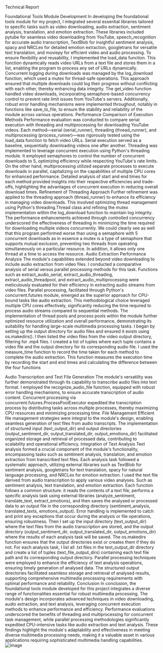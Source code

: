 Technical Report
 
Foundational Tools Module Development
In developing the foundational tools module for my project, I integrated several essential libraries tailored to specific tasks such as video downloading, audio extraction, sentiment analysis, translation, and emotion extraction. These libraries included pytube for seamless video downloading from YouTube, speech_recognition for accurate audio transcription, TextBlob for insightful sentiment analysis, spacy and NRCLex for detailed emotion extraction, googletrans for versatile text translation, and moviepy for efficient video and audio processing.
To ensure flexibility and reusability, I implemented the load_data function. This function dynamically reads video URLs from a text file and stores them in a list, enabling the program to process any set of URLs dynamically. Concurrent logging during downloads was managed by the log_download function, which used a mutex for thread-safe operations. This approach ensured that multiple downloads could log their progress without conflicting with each other, thereby enhancing data integrity. The get_video function handled video downloads, incorporating semaphore-based concurrency control to prevent rate limit issues from YouTube's servers. Additionally, robust error handling mechanisms were implemented throughout, notably in functions like save_to_file, to ensure the stability and reliability of the module across various operations.
Performance Comparison of Execution Methods
Performance evaluation was conducted to compare serial execution with threading and multiprocessing for downloading YouTube videos. Each method—serial (serial_runner), threading (thread_runner), and multiprocessing (process_runner)—was rigorously tested using the load_data function to fetch video URLs.
Serial execution served as a baseline, sequentially downloading videos one after another. Threading was implemented to leverage concurrent execution using Python's threading module. It employed semaphores to control the number of concurrent downloads to 5, optimizing efficiency while respecting YouTube's rate limits. On the other hand, multiprocessing utilized separate processes to execute downloads in parallel, capitalizing on the capabilities of multiple CPU cores for enhanced performance. Detailed analysis of start and end times for each method provided insights into their respective efficiencies and trade-offs, highlighting the advantages of concurrent execution in reducing overall download times.
Refinement of Threading Approach
Further refinement was applied to the threading approach (thread_runner) to enhance its efficiency in managing video downloads. This involved optimizing thread management using Python's threading.Thread class and refining the mutex implementation within the log_download function to maintain log integrity. The performance enhancements achieved through controlled concurrency underscored the effectiveness of threading in minimizing the time required for downloading multiple videos concurrently. We could clearly see as well that this program performed worse than using a semaphore with 5 concurrent downloads as in essence a mutex is a type of semaphore that supports mutual exclusion, preventing two threads from operating simultaneously on a particular resource. In addition, it allows only one thread at a time to access the resource.
Audio Extraction Performance Analysis
The module's capabilities extended beyond video downloading to include audio extraction from video files. I conducted a comparative analysis of serial versus parallel processing methods for this task. Functions such as extract_audio_serial, extract_audio_threading, extract_audio_threadpool, and extract_audio_multiprocessing were meticulously evaluated for their efficiency in extracting audio streams from video files.
Parallel processing, facilitated through Python's concurrent.futures module, emerged as the superior approach for CPU-bound tasks like audio extraction. This methodological choice leveraged multiple CPU cores effectively, significantly reducing the time required to process audio streams compared to sequential methods. The implementation of thread pools and process pools within the module further optimized resource utilization and overall performance, demonstrating its suitability for handling large-scale multimedia processing tasks.
I began by setting up the output directory for audio files and ensured it exists using os.makedirs(). I then listed the video files from the video output directory, filtering for .mp4 files. I created a list of tuples where each tuple contains a video file and the output directory for its corresponding audio file.
I used the measure_time function to record the time taken for each method to complete the audio extraction. This function measures the execution time by recording the start and end times and calculating the difference between the four functions 

Audio Transcription and Text File Generation
The module's versatility was further demonstrated through its capability to transcribe audio files into text format. I employed the recognize_audio_file function, equipped with robust error handling mechanisms, to ensure accurate transcription of audio content. Concurrent processing via concurrent.futures.ProcessPoolExecutor expedited the transcription process by distributing tasks across multiple processes, thereby maximizing CPU resources and minimizing processing time.
File Management
Efficient file management strategies were integral to the module's design, enabling seamless generation of text files from audio transcripts. The implementation of structured input (text_output_dir) and output directories (output_sentiment_dir, output_translated_dir, output_emotions_dir) facilitated organized storage and retrieval of processed data, contributing to scalability and operational efficiency.
Integration of Text Analysis
Text analysis formed a crucial component of the module's functionality, encompassing tasks such as sentiment analysis, translation, and emotion extraction from transcribed text files. Each analysis task followed a systematic approach, utilizing external libraries such as TextBlob for sentiment analysis, googletrans for text translation, spacy for natural language processing, and NRCLex for emotion extraction.
I used the text file derived from audio transcription to apply various video analyses. Such as sentiment analysis, text translation, and emotion extraction.
Each function follows a common structure: it reads the contents of a text file, performs a specific analysis task using external libraries (analyze_sentiment, translate_text, extract_emotions), and then saves the analysed or processed data to an output file in the corresponding directory (sentiment_analysis, translated_texts, emotions_output). Error handling is implemented to catch and print any exceptions that occur during the analysis or file operations, ensuring robustness.
Then I set up the input directory (text_output_dir) where the text files from the audio transcription are stored, and the output directory (output_sentiment_dir, output_translated_dir, output_emotions_dir) where the results of each analysis task will be saved. The os.makedirs function ensures that the output directories exist or creates them if they do not.
For each analysis task, I list all .txt files in the text_output_dir directory and create a list of tuples (text_file_output_dirs) containing each text file path and its corresponding output directory. 
Parallel processing techniques were employed to enhance the efficiency of text analysis operations, ensuring timely generation of analysed data. The structured output directories facilitated seamless storage and retrieval of analysed results, supporting comprehensive multimedia processing requirements with optimal performance and reliability.
Conclusion
In conclusion, the foundational tools module developed for this project integrates a diverse range of functionalities essential for robust multimedia processing. The module's design incorporates advanced techniques in video downloading, audio extraction, and text analysis, leveraging concurrent execution methods to enhance performance and efficiency. Performance evaluations underscored the benefits of threading and multiprocessing for concurrent task management, while parallel processing methodologies significantly expedited CPU-intensive tasks like audio extraction and text analysis. These findings highlight the module's adaptability and effectiveness in meeting diverse multimedia processing needs, making it a valuable asset in various applications requiring sophisticated multimedia handling capabilities.
![image](https://github.com/msweid01/Cinesense/assets/142961304/f21f2922-7539-4374-b890-1a2b2ba4267e)
